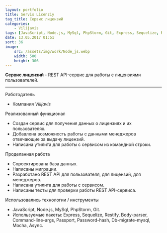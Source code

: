 ```yaml
---
layout: portfolio
title: Servis Licenziy
tag_title: Сервис лицензий
categories:
    - Vilijavis
tags: [JavaScript, Node.js, MySql, PhpStorm, Git, Express, Sequelize, Restify, Body-parser, Command-line-args, Passport, Password-hash, Db-migrate-mysql, Mocha, Async]
date: 13.05.2017 01:51
sort: 36
image: 
    src: /assets/img/work/Node_js.webp 
    width: 500
    height: 306
---
```


**Сервис лицензий** - REST API-сервис для работы с лицензиями пользователей.

---

Работодатель

* Компания _Vilijavis_

Реализованный функционал

* Создан сервис для получения данных о лицензиях и их пользователях.
* Добавлена возможность работы с данными менеджеров отвечающие за выдачу лицензий.
* Написана утилита для работы с сервисом из командной строки.

Проделанная работа

* Спроектирована база данных.
* Написаны миграции.
* Разработано REST API для пользователя, для лицензий, для менеджеров.
* Написана утилита для работы с сервисом.
* Написаны тесты для проверки работы REST API-сервиса.

Использовались технологии / инструменты

* JavaScript, Node.js, MySql, PhpStorm, Git. 
* Используемые пакеты: Express, Sequelize, Restify, Body-parser, Command-line-args, Passport, Password-hash, Db-migrate-mysql, Mocha, Async.

